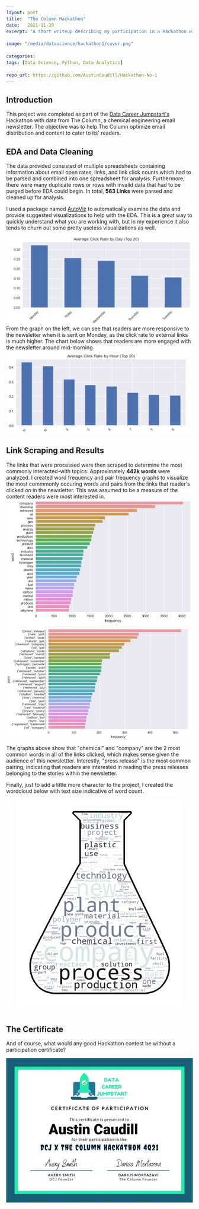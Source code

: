```yaml
---
layout: post
title:  "The Column Hackathon"
date:   2021-11-29
excerpt: "A short writeup describing my participation in a Hackathon with information about the exploratory data analysis and cleaning I performed, data visualization, and data interpretations. "

image: "/media/datascience/hackathon1/cover.png"

categories: 
tags: [Data Science, Python, Data Analytics]

repo_url: https://github.com/AustinCaudill/Hackathon-No-1
---
```

<h2>Introduction</h2>
<p>This project was completed as part of the <a href="https://www.datacareerjumpstart.com/" target="new">Data Career Jumpstart's</a> Hackathon with data from The Column, a chemical engineering email newsletter. The objective was to help The Column optimize email distribution and content to cater to its' readers.</p>

<h2>EDA and Data Cleaning</h2>
<p>The data provided consisted of multiple spreadsheets containing information about email open rates, links, and link click counts which had to be parsed and combined into one spreadsheet for analysis. Furthermore, there were many duplicate rows or rows with invalid data that had to be purged before EDA could begin. In total, <b>563 Links</b> were parsed and cleaned up for analysis.</p>
<p>I used a package named <a href="https://github.com/AutoViML/AutoViz" target="new">AutoViz</a> to automatically examine the data and provide suggested visualizations to help with the EDA. This is a great way to quickly understand what you are working with, but in my experience it also tends to churn out some pretty useless visualizations as well. </p>
<p><span class="image left"><img src="/media/datascience/hackathon1/fig1.JPG"></span>
From the graph on the left, we can see that readers are more responsive to the newsletter when it is sent on Monday, as the click rate to external links is much higher. The chart below shows that readers are more engaged with the newsletter around mid-morning.
<span class="image right"><img src="/media/datascience/hackathon1/fig2.JPG"></span>
</p>
<h2>Link Scraping and Results</h2>
<p>The links that were processed were then scraped to determine the most commonly interacted-with topics. Approximately <b>442k words</b> were analyzed. I created word frequency and pair frequency graphs to visualize the most commmonly occuring words and pairs from the links that reader's clicked on in the newsletter. This was assumed to be a measure of the content readers were most interested in. 
<span class="image"><img src="/media/datascience/hackathon1/fig3.JPG"></span>
<span class="image"><img src="/media/datascience/hackathon1/fig4.JPG"></span></p>
<p>The graphs above show that "chemical" and "company" are the 2 most common words in all of the links clicked, which makes sense given the audience of this newslettter. Interestly, "press release" is the most common pairing, indicating that readers are interested in reading the press releases belonging to the stories within the newsletter.</p>
<p>Finally, just to add a little more character to the project, I created the wordcloud below with text size indicative of word count.</p>
<center><span class="image"><img src="/media/datascience/hackathon1/fig5.png"></span></center>
<br />
<h2>The Certificate</h2>
<p>And of course, what would any good Hackathon contest be without a participation certificate?
<center><span class="image"><img src="/media/datascience/hackathon1/certificate.jpg"></span></p></center>